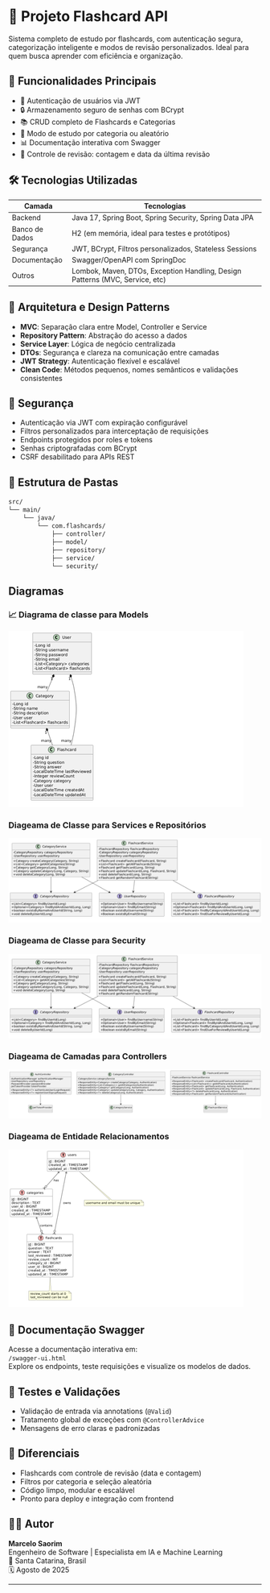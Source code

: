 # 🚀 Projeto Flashcard API

Sistema completo de estudo por flashcards, com autenticação segura, categorização inteligente e modos de revisão personalizados. Ideal para quem busca aprender com eficiência e organização.

## 🧠 Funcionalidades Principais

- 🔐 Autenticação de usuários via JWT
- 🔒 Armazenamento seguro de senhas com BCrypt
- 📚 CRUD completo de Flashcards e Categorias
- 🎯 Modo de estudo por categoria ou aleatório
- 📊 Documentação interativa com Swagger
- 🧾 Controle de revisão: contagem e data da última revisão

## 🛠️ Tecnologias Utilizadas

| Camada        | Tecnologias                                                                 |
|---------------|------------------------------------------------------------------------------|
| Backend       | Java 17, Spring Boot, Spring Security, Spring Data JPA                      |
| Banco de Dados| H2 (em memória, ideal para testes e protótipos)                             |
| Segurança     | JWT, BCrypt, Filtros personalizados, Stateless Sessions                     |
| Documentação  | Swagger/OpenAPI com SpringDoc                                               |
| Outros        | Lombok, Maven, DTOs, Exception Handling, Design Patterns (MVC, Service, etc)|

## 🧩 Arquitetura e Design Patterns

- **MVC**: Separação clara entre Model, Controller e Service
- **Repository Pattern**: Abstração do acesso a dados
- **Service Layer**: Lógica de negócio centralizada
- **DTOs**: Segurança e clareza na comunicação entre camadas
- **JWT Strategy**: Autenticação flexível e escalável
- **Clean Code**: Métodos pequenos, nomes semânticos e validações consistentes

## 🔐 Segurança

- Autenticação via JWT com expiração configurável
- Filtros personalizados para interceptação de requisições
- Endpoints protegidos por roles e tokens
- Senhas criptografadas com BCrypt
- CSRF desabilitado para APIs REST

## 📁 Estrutura de Pastas

````
src/ 
└── main/ 
    └── java/ 
        └── com.flashcards/ 
            ├── controller/ 
            ├── model/ 
            ├── repository/ 
            ├── service/ 
            └── security/
````

## Diagramas

### 📈 Diagrama de classe para Models

![Diagrama de classe para Models](image.png)

### Diageama de Classe para Services e Repositórios

![Diageama de Classe para Services e Repositórios](image-1.png)

### Diageama de Classe para Security

![Diageama de Classe para Security](image-2.png)

### Diageama de Camadas para Controllers

![Diageama de Camadas para Controllers](image-3.png)

### Diageama de Entidade Relacionamentos

![Diageama de Entidade Relacionamentos](image-4.png)

## 📄 Documentação Swagger

Acesse a documentação interativa em:  
`/swagger-ui.html`  
Explore os endpoints, teste requisições e visualize os modelos de dados.

## 🧪 Testes e Validações

- Validação de entrada via annotations (`@Valid`)
- Tratamento global de exceções com `@ControllerAdvice`
- Mensagens de erro claras e padronizadas

## 🧠 Diferenciais

- Flashcards com controle de revisão (data e contagem)
- Filtros por categoria e seleção aleatória
- Código limpo, modular e escalável
- Pronto para deploy e integração com frontend

## 👨‍💻 Autor

**Marcelo Saorim**  
Engenheiro de Software | Especialista em IA e Machine Learning  
📍 Santa Catarina, Brasil  
🗓️ Agosto de 2025

---

